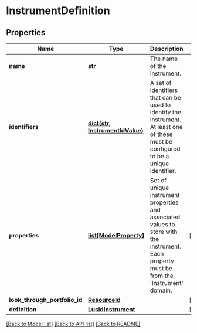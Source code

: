 # InstrumentDefinition

## Properties
Name | Type | Description | Notes
------------ | ------------- | ------------- | -------------
**name** | **str** | The name of the instrument. | 
**identifiers** | [**dict(str, InstrumentIdValue)**](InstrumentIdValue.md) | A set of identifiers that can be used to identify the instrument. At least one of these must be configured to be a unique identifier. | 
**properties** | [**list[ModelProperty]**](ModelProperty.md) | Set of unique instrument properties and associated values to store with the instrument. Each property must be from the &#39;Instrument&#39; domain. | [optional] 
**look_through_portfolio_id** | [**ResourceId**](ResourceId.md) |  | [optional] 
**definition** | [**LusidInstrument**](LusidInstrument.md) |  | [optional] 

[[Back to Model list]](../README.md#documentation-for-models) [[Back to API list]](../README.md#documentation-for-api-endpoints) [[Back to README]](../README.md)


